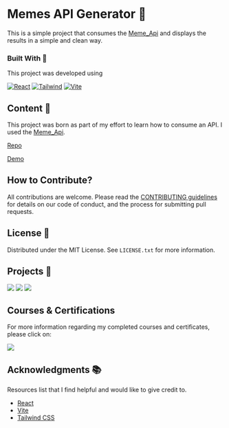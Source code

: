 # Memes API Generator 🤣

This is a simple project that consumes the [Meme_Api](httpsgithub.comD3vdMeme_Api) and displays the results in a simple and clean way.

<!-- BUILD WITH -->

### Built With 🔑

This project was developed using

[![React](https://img.shields.io/badge/React-61DAFB.svg?style=for-the-badge&logo=React&logoColor=black)](https://www.w3schools.com/whatis/whatis_react.asp)
[![Tailwind](https://img.shields.io/badge/Tailwind%20CSS-06B6D4.svg?style=for-the-badge&logo=Tailwind-CSS&logoColor=white)](https://tailwindcss.com/)
[![Vite](https://img.shields.io/badge/Vite-646CFF.svg?style=for-the-badge&logo=Vite&logoColor=white)](https://vitejs.dev/)

<!-- CONTENT -->

## Content 🚦

This project was born as part of my effort to learn how to consume an API. I used the [Meme_Api](httpsgithub.comD3vdMeme_Api).

[Repo](https://github.com/JuanPabloDiaz/meme_Api)

[Demo](https://meme.jpdiaz.dev/)

## How to Contribute?

All contributions are welcome. Please read the [CONTRIBUTING guidelines](CONTRIBUTING.md) for details on our code of conduct, and the process for submitting pull requests.

<!-- LICENSE -->

## License 📜

Distributed under the MIT License. See `LICENSE.txt` for more information.

<!-- RELATED PROJECTS -->

## Projects 🚀

[![](https://img.shields.io/badge/Platzi_Repos-121f3d?style=for-the-badge&logo=Platzi&logoColor=98CA3F)](#)
[![](https://img.shields.io/badge/2021-222?style=for-the-badge)](https://github.com/JuanPabloDiaz/platzi/tree/main/2021)
[![](https://img.shields.io/badge/2022-222?style=for-the-badge)](https://github.com/JuanPabloDiaz/platzi/tree/main/2022)

## Courses & Certifications

For more information regarding my completed courses and certificates, please click on:

[![](https://img.shields.io/badge/Platzi_Profile-121f3d?style=for-the-badge&logo=Platzi&logoColor=98CA3F)](https://platzi.com/p/1diazdev/)<!-- ACKNOWLEDGMENTS -->

## Acknowledgments 📚

Resources list that I find helpful and would like to give credit to.

- [React](https://reactjs.org/)
- [Vite](https://vitejs.dev/)
- [Tailwind CSS](https://tailwindcss.com/)
